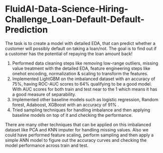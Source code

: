 # FluidAI-Data-Science-Hiring-Challenge_Loan-Default-Default-Prediction
The task is to create a model with detailed EDA, that can predict whether a customer will possibly default on taking a loan/not. The goal is to find out if a customer has the potential of repaying the loan amount back!

1. Performed data cleaning steps like removing low-range outliers, missing value treatment with the detailed EDA, feature engineering steps like onehot encoding, normalization & scaling to transform the features.
2. Implemented LightGBM on the imbalanced dataset with an accuracy of 75%, having ROC-AUC scores to 64% qualifying to be a good model. With AUC scores for both train and test near to the 1 which means it has a good measure of separability.
3. Implemented other baseline models such as logistic regression, Random forest, Adaboost, XGBoost with an accuracy of 91% .
4. Tried sampling techniques for handling imbalance and then applying baseline models on top of it and checking the performance.

There are many other techniques that can be applied on this imbalanced dataset like PCA and KNN imputer for handling missing values. Also we could have performed feature scaling, perform sampling and then apply a simple ANN model to figure out the accuracy curves and checking the model performance across train and test. 

